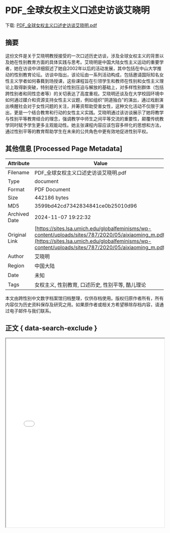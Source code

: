# PDF_全球女权主义口述史访谈艾晓明

<!-- tcd_download_link -->
下载: [PDF_全球女权主义口述史访谈艾晓明.pdf](PDF_全球女权主义口述史访谈艾晓明.pdf)
<!-- tcd_download_link_end -->

## 摘要

<!-- tcd_abstract -->
这份文件是关于艾晓明教授接受的一次口述历史访谈，涉及全球女权主义的背景以及她在性别教育方面的具体实践与思考。艾晓明是中国大陆女性主义运动的重要学者，她在访谈中详细叙述了她自2002年以后的活动发展，其中包括在中山大学推动的性别教育论坛。访谈中指出，该论坛由一系列活动构成，包括邀请国际知名女性主义学者如何春蕤到场授课，这些课程旨在引领学生和教师在性别和女性主义理论上取得新突破，特别是在讨论性别压迫与解放的基础上，对多样性别群体（包括跨性别者和同性恋者等）的关切表达了高度重视。艾晓明还谈及在大学校园环境中如何通过媒介和资源支持女性主义议题，例如组织"阴道独白"的演出，通过戏剧演出唤醒社会对于女性问题的关注，并筹资帮助受害女性，这种文化活动不仅限于演出，更是一个结合教育和行动的女性主义实践。艾晓明通过该访谈展示了她将教学与性别平等教育结合的理念，强调教学中师生之间平等交流的重要性，颠覆传统教学同时赋予学生更多主观能动性。她主张课程内容应该包容多样化的思想和方法，通过性别平等的教育帮助学生在未来的公共角色中更有效地促进性别平权。

<!-- tcd_abstract_end -->

## 其他信息 [Processed Page Metadata]

| Attribute       | Value                                  |
|-----------------|----------------------------------------|
| Filename        | PDF_全球女权主义口述史访谈艾晓明.pdf                             |
| Type            | document                                 |
| Format          | PDF Document                               |
| Size            | 442186 bytes                           |
| MD5             | 3599bd42cd7342834841ce0b25010d96                                  |
| Archived Date   | 2024-11-07 19:22:32                             |
| Original Link   | [https://sites.lsa.umich.edu/globalfeminisms/wp-content/uploads/sites/787/2020/05/aixiaoming_m.pdf](https://sites.lsa.umich.edu/globalfeminisms/wp-content/uploads/sites/787/2020/05/aixiaoming_m.pdf)                         |
| Author          | 艾晓明                               |
| Region          | 中国大陆                               |
| Date            | 未知                                 |
| Tags            | 女权主义, 性别教育, 口述历史, 性别平等, 酷儿理论                                 |

本文由跨性别中文数字档案馆归档整理，仅供存档使用。版权归原作者所有，所有内容仅为历史资料保存及研究之用。如果原作者或相关方希望移除存档内容，请通过电子邮件与我们联系。

## 正文 { data-search-exclude }

<!-- tcd_main_text -->
<iframe src="../PDF_全球女权主义口述史访谈艾晓明.pdf" width="100%" height="600px">
    <p>无法显示PDF，请下载查看。</p>
</iframe>
<!-- tcd_main_text_end -->

